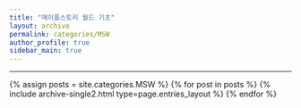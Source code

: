 ```yaml
---
title: "메이플스토리 월드 기초"
layout: archive
permalink: categories/MSW
author_profile: true
sidebar_main: true
---
```


<!-- 공백이 포함되어 있는 카테고리 이름의 경우 site.categories['a b c'] 이런식으로! -->

***

{% assign posts = site.categories.MSW %}
{% for post in posts %} {% include archive-single2.html type=page.entries_layout %} {% endfor %}
